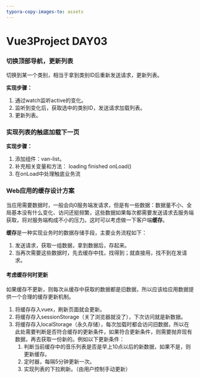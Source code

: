 ```yaml
---
typora-copy-images-to: assets
---
```


# Vue3Project DAY03

### 切换顶部导航，更新列表

切换到某一个类别，相当于拿到类别ID后重新发送请求，更新列表。

**实现步骤：**

1. 通过watch监听active的变化。
2. 监听到变化后，获取选中的类别ID，发送请求加载列表。
3. 更新列表。



### 实现列表的触底加载下一页

**实现步骤：**

1. 添加组件：van-list。
2. 补充相关变量和方法： loading   finished    onLoad()
3. 在onLoad中处理触底业务流



### Web应用的缓存设计方案

当应用需要数据时，一般会向0服务端发请求，但是有一些数据：数据量不小、全局基本没有什么变化、访问还挺频繁，这些数据如果每次都需要发送请求去服务端获取，将对服务端构成不小的压力。这时可以考虑做一下客户端**缓存**。 

**缓存**是一种实现业务时的数据存储手段，主要业务流程如下：

1. 发送请求，获取一组数据，拿到数据后，存起来。
2. 当再次需要这些数据时，先去缓存中找，找得到；就直接用，找不到在发请求。



#### 考虑缓存何时更新

如果缓存不更新，则每次从缓存中获取的数据都是旧数据，所以应该给应用数据提供一个合理的缓存更新机制。

1. 将缓存存入vuex，刷新页面就会更新。
2. 将缓存存入sessionStorage（关了浏览器就没了），下次访问就是新数据。
3. 将缓存存入localStorage（永久存储），每次加载时都会访问旧数据，所以在此处需要判断是否符合缓存的更新条件，如果符合更新条件，则需要抛弃现有数据，再去获取一份新的。例如以下更新条件：
   1. 判断当前缓存中的音乐列表是否是早上10点以后的新数据，如果不是，则更新缓存。
   2. 定时器，每隔5分钟更新一次。
   3. 实现列表的下拉刷新。（由用户控制手动更新）













